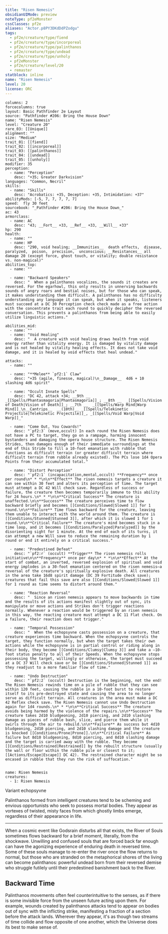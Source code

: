 ```yaml
---
title: "Risen Nemesis"
obsidianUIMode: preview
noteType: pf2eMonster
cssClasses: pf2e
aliases: "Actor.p8PY3DKdDdPZodgu" 
tags:
  - pf2e/creature/type/fiend
  - pf2e/creature/type/incorporeal
  - pf2e/creature/type/palinthanos
  - pf2e/creature/type/undead
  - pf2e/creature/type/unholy
  - pf2eMonster
  - pf2e/creature/level/20
  - remaster
statblock: inline
name: "Risen Nemesis"
level: 20
license: ORC
---
```


```statblock
columns: 2
forcecolumns: true
layout: Basic Pathfinder 2e Layout
source: "Pathfinder #206: Bring the House Down"
name: "Risen Nemesis"
level: "Creature 20"
rare_03: [[Unique]]
alignment: ""
size: "Medium"
trait_01: [[fiend]]
trait_02: [[incorporeal]]
trait_03: [[palinthanos]]
trait_04: [[undead]]
trait_05: [[unholy]]
modifier: 35
perception:
  - name: "Perception"
    desc: "+35; Greater Darkvision"
languages: "Common, Necril"
skills:
  - name: "Skills"
    desc: "Acrobatics: +35, Deception: +35, Intimidation: +37"
abilityMods: [-5, 7, 7, 7, 7, 7]
speed:  fly 30 feet
sourcebook: "_Pathfinder #206: Bring the House Down_"
ac: 43
armorclass:
  - name: AC
    desc: "43; __Fort__ +33, __Ref__ +33, __Will__ +33"
hp: 290
health:
  - name: ""
  - name: HP
    desc: "290, void healing; __Immunities__  death effects,  disease,  paralyzed,  poison,  precision,  unconscious; __Resistances__ all damage 20 (except force, ghost touch, or vitality; double resistance vs. non-magical)"
abilities_top:
  - name: ""

  - name: "Backward Speakers"
    desc: "  When a palinthanos vocalizes, the sounds it creates are reversed. For the egarhowl, this only results in unnerving backwards sounds of angry roars and bestial noises, but for those who can speak, it makes understanding them difficult. A palinthanos has no difficulty understanding any language it can speak, but when it speaks, listeners must succeed at a DC 30 Perception check check made as a free action with the concentrate trait each round to quickly decipher the reversed conversation. This prevents a palinthanos from being able to easily utilize linguistic actions."

abilities_mid:
  - name: ""
  - name: "Void Healing"
    desc: "  A creature with void healing draws health from void energy rather than vitality energy. It is damaged by vitality damage and is not healed by vitality healing effects. It does not take void damage, and it is healed by void effects that heal undead."

attacks:
  - name: ""

  - name: "**Melee** `pf2:1` Claw"
    desc: "+35 (agile, finesse, magical)\n__Damage__  4d6 + 10 slashing 4d6 spirit"

  - name: "Occult Innate Spells"
    desc: "DC 42, attack +34; __9th __  _[[Spells/Phantasmagoria|Phantasmagoria]]_; __8th __  _[[Spells/Vision of Death|Vision of Death]]_; __7th __  _[[Spells/Warp Mind|Warp Mind]]_\n__Cantrips__  __(10th)__ _[[Spells/Telekinetic Projectile|Telekinetic Projectile]]_, _[[Spells/Void Warp|Void Warp]]_"

  - name: "Come Out, You Cowards!"
    desc: "`pf2:3` (move,occult) In each round the Risen Nemesis does not have a PC to target, they go on a rampage, harming innocent bystanders and damaging the opera house structure. The Risen Nemesis Strides, then damages enough of their immediate surroundings at the end of this Stride to fill a 10-foot emanation with rubble that functions as difficult terrain (or greater difficult terrain where difficult terrain from rubble already existed). The PCs lose 1d4 Opera Points from their accumulated total."

  - name: "Distort Perception"
    desc: "`pf2:1` (incapacitation,mental,occult) **Frequency** once per round\n* * *\n\n**Effect** The risen nemesis targets a creature it can see within 30 feet and alters its perception of time. The target must attempt a DC 42 Will check save. Regardless of success or failure, the creature then becomes temporarily immune to this ability for 24 hours.\n* * *\n\n**Critical Success** The creature is unaffected.\n\n**Success** The creature perceives time to flow backward briefly and becomes [[Conditions/Slowed|Slowed 1]] for 1 round.\n\n**Failure** Time flows backward for the creature, leaving them unable to interact with the world around them. The creature is [[Conditions/Stunned|Stunned 3]], after which it is slowed 1 for 1 round.\n\n**Critical Failure** The creature's mind becomes stuck in a time loop, and it becomes [[Conditions/Paralyzed|Paralyzed]] by the disorienting sight for 1 minute. At the end of each of its turns, it can attempt a new Will save to reduce the remaining duration by 1 round or end it entirely on a critical success."

  - name: "Predestined Defeat"
    desc: "`pf2:r` (occult) **Trigger** The risen nemesis rolls initiative\n\n**Frequency** once per day\n* * *\n\n**Effect** At the start of combat, an inverted, reversed explosion of spiritual and void energy implodes in a 30-foot emanation centered on the risen nemesis—a reversal of the creature's spiritually explosive death. All creatures in the area take 16d8 spirit damage (DC 39 Fortitude check save); creatures that fail this save are also [[Conditions/Slowed|Slowed 1]] for 1 round as time seems to distort around them."

  - name: "Reaction Reversal"
    desc: "  Since an risen nemesis appears to move backwards in time and the results of its actions manifest slightly out of sync, its manipulate or move actions and Strikes don't trigger reactions normally. Whenever a reaction would be triggered by an risen nemesis in this way, the reacting creature must attempt a DC 11 Flat check. On a failure, their reaction does not trigger."

  - name: "Temporal Possession"
    desc: "  When the echopsyvne casts possession on a creature, that creature experiences time backward. When the echopsyvne controls the target, they function normally, but when the target takes their own actions while the echopsyvne is in partial control or riding along in their body, they become [[Conditions/Clumsy|Clumsy 3]] and take a –10-foot status penalty to all of their Speeds. When the echopsyvne stops possessing the target, willingly or otherwise, the target must succeed at a DC 37 Will check save or be [[Conditions/Stunned|Stunned 1]] as they readjust to a more familiar flow of time."

  - name: "Undo Destruction"
    desc: "`pf2:2` (occult) Destruction is the beginning, not the end! The Risen Nemesis rewinds time on a pile of rubble that they can see within 120 feet, causing the rubble in a 10-foot burst to restore itself to its pre-destroyed state and causing the area to no longer serve as difficult terrain. All creatures in the area must make a DC 42 Reflex check save. The Risen Nemesis cannot use Undo Destruction again for 1d4 rounds.\n* * *\n\n**Critical Success** The creature avoids being harmed by the violence of the repairs.\n\n**Success** The creature takes 2d10 bludgeoning, 2d10 piercing, and 2d10 slashing damage as pieces of rubble bash, slice, and pierce them while it swirls through the air to rebuild.\n\n**Failure** As success but 4d10 bludgeoning, 2d10 piercing, and 2d10 slashing damage and the creature is knocked [[Conditions/Prone|Prone]].\n\n**Critical Failure** As failure but 8d10 bludgeoning, 8d10 piercing, and 8d10 slashing damage and the target is carried away with the rubble. They become [[Conditions/Restrained|Restrained]] by the rebuilt structure (usually the wall or floor within the rubble pile or closest to it; [[Actions/Escape|Escape]] DC 42). The restrained character might be so encased in rubble that they run the risk of suffocation."
 
```

```encounter-table
name: Risen Nemesis
creatures:
  - 1: Risen Nemesis
```


Variant echopsyvne

Palinthanos formed from intelligent creatures tend to be scheming and envious opportunists who seek to possess mortal bodies. They appear as vortexes of twisted, misty faces from which ghostly limbs emerge, regardless of their appearance in life.

* * *

When a cosmic event like Godsrain disturbs all that exists, the River of Souls sometimes flows backward for a brief moment, literally, from the shockwave. Unwilling and confused souls that are forced back far enough can have the agonizing experience of enduring death in reversed time. Some of these souls manage to re-enter the river once the flow returns to normal, but those who are stranded on the metaphorical shores of the living can become palinthanos: powerful undead born from their reversed demise who struggle futilely until their predestined banishment back to the River.

## Backward Time

Palinthanos movements often feel counterintuitive to the senses, as if there is some invisible force from the unseen future acting upon them. For example, wounds created by palinthanos attacks tend to appear on bodies out of sync with the inflicting strike, manifesting a fraction of a section before the attack lands. Wherever they appear, it's as though two streams of time collide and flow opposite of one another, which the Universe does its best to make sense of.
